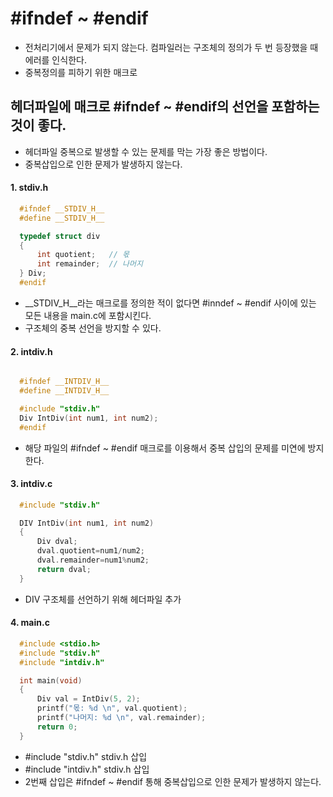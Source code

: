 # #ifndef ~ #endif
- 전처리기에서 문제가 되지 않는다. 컴파일러는 구조체의 정의가 두 번 등장했을 때 에러를 인식한다.
- 중복정의를 피하기 위한 매크로



## 헤더파일에 매크로 #ifndef ~ #endif의 선언을 포함하는 것이 좋다.
- 헤더파일 중복으로 발생할 수 있는 문제를 막는 가장 좋은 방법이다.
- 중복삽입으로 인한 문제가 발생하지 않는다.

#### 1. stdiv.h
```c
  #ifndef __STDIV_H__
  #define __STDIV_H__

  typedef struct div
  {
      int quotient;   // 몫
      int remainder;  // 나머지
  } Div;
  #endif
```
- __STDIV_H__라는 매크로를 정의한 적이 없다면 #inndef  ~ #endif 사이에 있는 모든 내용을 main.c에 포함시킨다.
- 구조체의 중복 선언을 방지할 수 있다.
#### 2. intdiv.h
```c

  #ifndef __INTDIV_H__
  #define __INTDIV_H__

  #include "stdiv.h"
  Div IntDiv(int num1, int num2);
  #endif
```
- 해당 파일의 #ifndef ~ #endif 매크로를 이용해서 중복 삽입의 문제를 미연에 방지한다.
#### 3.  intdiv.c
```c
  #include "stdiv.h"

  DIV IntDiv(int num1, int num2)
  {
      Div dval;
      dval.quotient=num1/num2;
      dval.remainder=num1%num2;
      return dval;
  }
```
- DIV 구조체를 선언하기 위해 헤더파일 추가
#### 4. main.c
```c
  #include <stdio.h>
  #include "stdiv.h"
  #include "intdiv.h"

  int main(void)
  {
      Div val = IntDiv(5, 2);
      printf("몫: %d \n", val.quotient);
      printf("나머지: %d \n", val.remainder);
      return 0;
  }
```
- #include "stdiv.h"  stdiv.h 삽입
- #include "intdiv.h" stdiv.h 삽입
- 2번째 삽입은  #ifndef ~ #endif 통해 중복삽입으로 인한 문제가 발생하지 않는다.
